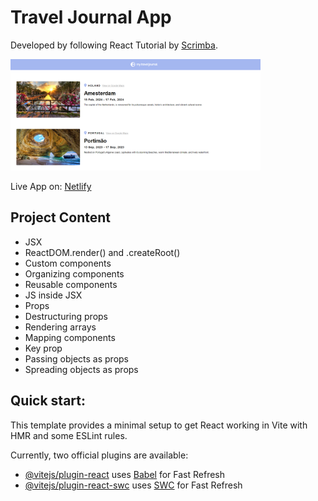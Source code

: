 # Travel Journal App

Developed by following React Tutorial by [Scrimba](https://scrimba.com/learn/learnreact).

<img src="src/assets/full-app.PNG" width="400px"/>

Live App on: [Netlify](https://main--travel-journal-react-00.netlify.app/)

## Project Content

- JSX
- ReactDOM.render() and .createRoot()
- Custom components
- Organizing components
- Reusable components
- JS inside JSX
- Props
- Destructuring props
- Rendering arrays
- Mapping components
- Key prop
- Passing objects as props
- Spreading objects as props

## Quick start:

This template provides a minimal setup to get React working in Vite with HMR and some ESLint rules.

Currently, two official plugins are available:

- [@vitejs/plugin-react](https://github.com/vitejs/vite-plugin-react/blob/main/packages/plugin-react/README.md) uses [Babel](https://babeljs.io/) for Fast Refresh
- [@vitejs/plugin-react-swc](https://github.com/vitejs/vite-plugin-react-swc) uses [SWC](https://swc.rs/) for Fast Refresh
